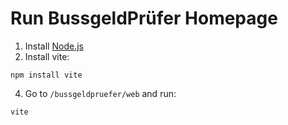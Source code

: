 # Run BussgeldPrüfer Homepage

1. Install [Node.js](https://nodejs.org)
2. Install vite:
```
npm install vite
```
4. Go to `/bussgeldpruefer/web` and run:
```
vite
```

